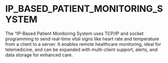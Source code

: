 # IP_BASED_PATIENT_MONITORING_SYSTEM
The “IP-Based Patient Monitoring System uses TCP/IP and socket programming to send real-time vital signs like heart rate and temperature from a client to a server. It enables remote healthcare monitoring, ideal for telemedicine, and can be expanded with multi-client support, alerts, and data storage for enhanced care.
